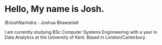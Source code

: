 <h1> Hello, My name is Josh. </h1>
@JoshNarindra - Joshua Bhawanlall

I am currently studying BSc Computer Systems Enginneering with a year in Data Analytics at the University of Kent.
Based in London/Canterbury.

<!---
JoshNarindra/JoshNarindra is a ✨ special ✨ repository because its `README.md` (this file) appears on your GitHub profile.
You can click the Preview link to take a look at your changes.
--->
